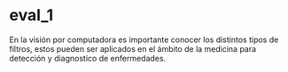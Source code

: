 # eval_1
En la visión por computadora es importante conocer los distintos tipos de filtros, estos pueden ser aplicados en el ámbito de la medicina para detección y diagnostico de enfermedades.
